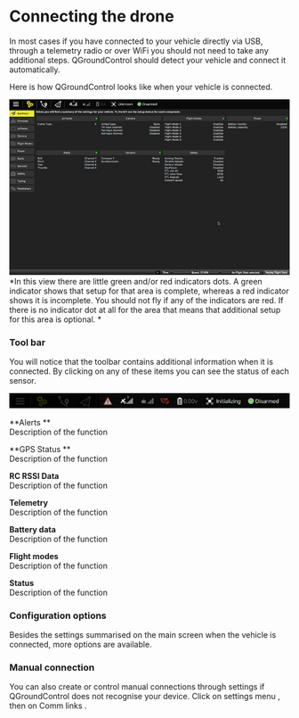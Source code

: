 # Connecting the drone
In most cases if you have connected to your vehicle directly via USB, through a telemetry radio or over WiFi you should not need to take any additional steps. QGroundControl should detect your vehicle and connect it automatically.

Here is how QGroundControl looks like when your vehicle is connected.

![](02_connecting_the_drone_screen.jpg)
*In this view there are little green and/or red indicators dots. A green indicator shows that setup for that area is complete, whereas a red indicator shows it is incomplete. You should not fly if any of the indicators are red. If there is no indicator dot at all for the area that means that additional setup for this area is optional. *


### Tool bar
You will notice that the toolbar contains additional information when it is connected. By clicking on any of these items you can see the status of each sensor. 

![](02_connecting_the_drone_menu.jpg)

**Alerts **
<br>Description of the function

**GPS Status **
<br>Description of the function

**RC RSSI Data** 
<br>Description of the function

**Telemetry**
<br>Description of the function

**Battery data**
<br>Description of the function

**Flight modes**
<br>Description of the function

**Status**
<br>Description of the function


### Configuration options


Besides the settings summarised on the main screen when the vehicle is connected, more options are available. 



### Manual connection
You can also create or control manual connections through settings if QGroundControl does not recognise your device.
Click on settings menu , then on Comm links . 
[](connectingthe_drone_md.md)